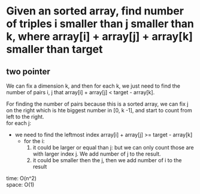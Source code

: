 # Given an sorted array, find number of triples i smaller than j smaller than k, where array[i] + array[j] + array[k] smaller than target
## two pointer
We can fix a dimension k, and then for each k, we just need to find the number of pairs i, j that array[i] + array[j] < target - array[k].

For finding the number of pairs because this is a sorted array, we can fix j on the right which is hte biggest number in [0, k -1], and start to count from left to the right.<br>
for each j:
- we need to find the leftmost index array[i] + array[j] >= target - array[k]
	- for the i:
		1. it could be larger or equal than j: but we can only count those are with larger index j. We add number of j to the result.
		2. it could be smaller then the j, then we add number of i to the result

time: O(n^2)<br>
space: O(1)
